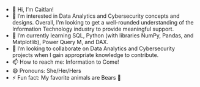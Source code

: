- 👋 Hi, I’m Caitlan!
- 👀 I’m interested in Data Analytics and Cybersecurity concepts and designs. Overall, I'm looking to get a well-rounded understanding of the Information Technology industry to provide meaningful support.
- 🌱 I’m currently learning SQL, Python (with libraries NumPy, Pandas, and Matplotlib), Power Query M, and DAX.
- 💞️ I’m looking to collaborate on Data Analytics and Cybersecurity projects when I gain appropriate knowledge to contribute.
- 📫 How to reach me: Information to Come!
- 😄 Pronouns: She/Her/Hers
- ⚡ Fun fact: My favorite animals are Bears 🐻

<!---
Kaycaitt/Kaycaitt is a ✨ special ✨ repository because its `README.md` (this file) appears on your GitHub profile.
You can click the Preview link to take a look at your changes.
--->
